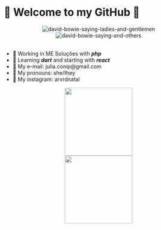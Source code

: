 # 🌲 Welcome to my GitHub 🌲

<div align="center">
	<img src="https://64.media.tumblr.com/4a4a42aad5b95327ede0562bf9d48afe/tumblr_o2mbw0Abxp1ruz2ajo1_400.gif" alt="david-bowie-saying-ladies-and-gentlemen"/>
	<img src="https://i.pinimg.com/originals/63/3e/7b/633e7b16bc0349db1e671ef68e989d65.gif" alt="david-bowie-saying-and-others"/>
</div><br>

<div>
	<ul>
		<li>🌵 Working in ME Soluções with <b><i>php</i></b></li>
		<li>🌱 Learning <b><i>dart</i></b> and starting with <b><i>react</i></b></li>
		<li>🍃 My e-mail: julia.conip@gmail.com</li>
		<li>🌻 My pronouns: she/they</li>
		<li>🌴 My instagram: arvrdnatal</li>
	</ul>
</div>

<div align="center">
	<a href='https://github.com/arvrdnatal'>
	<div><img height="180em" src="https://github-readme-stats.vercel.app/api?username=arvrdnatal&show_icons=true&theme=merko&include_all_commits=true&count_private=true"/></div>
	<div><img height="180em" src="https://github-readme-stats.vercel.app/api/top-langs/?username=arvrdnatal&layout=compact&langs_count=7&theme=merko"/></div>
</div>
